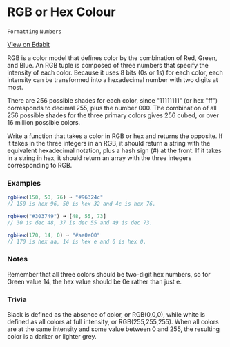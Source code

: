 # RGB or Hex Colour

`Formatting` `Numbers`

[View on Edabit](https://edabit.com/challenge/3XPCu7AYtCfpKFfSi)

RGB is a color model that defines color by the combination of Red, Green, and Blue. An RGB tuple is composed of three numbers that specify the intensity of each color. Because it uses 8 bits (0s or 1s) for each color, each intensity can be transformed into a hexadecimal number with two digits at most.

There are 256 possible shades for each color, since "11111111" (or hex "ff") corresponds to decimal 255, plus the number 000\. The combination of all 256 possible shades for the three primary colors gives 256 cubed, or over 16 million possible colors.

Write a function that takes a color in RGB or hex and returns the opposite. If it takes in the three integers in an RGB, it should return a string with the equivalent hexadecimal notation, plus a hash sign (#) at the front. If it takes in a string in hex, it should return an array with the three integers corresponding to RGB.

### Examples

```js
rgbHex(150, 50, 76) ➞ "#96324c"
// 150 is hex 96, 50 is hex 32 and 4c is hex 76.

rgbHex("#303749") ➞ [48, 55, 73]
// 30 is dec 48, 37 is dec 55 and 49 is dec 73.

rgbHex(170, 14, 0) ➞ "#aa0e00"
// 170 is hex aa, 14 is hex e and 0 is hex 0.
```

### Notes

Remember that all three colors should be two-digit hex numbers, so for Green value 14, the hex value should be 0e rather than just e.

### Trivia

Black is defined as the absence of color, or RGB(0,0,0), while white is defined as all colors at full intensity, or RGB(255,255,255). When all colors are at the same intensity and some value between 0 and 255, the resulting color is a darker or lighter grey.
